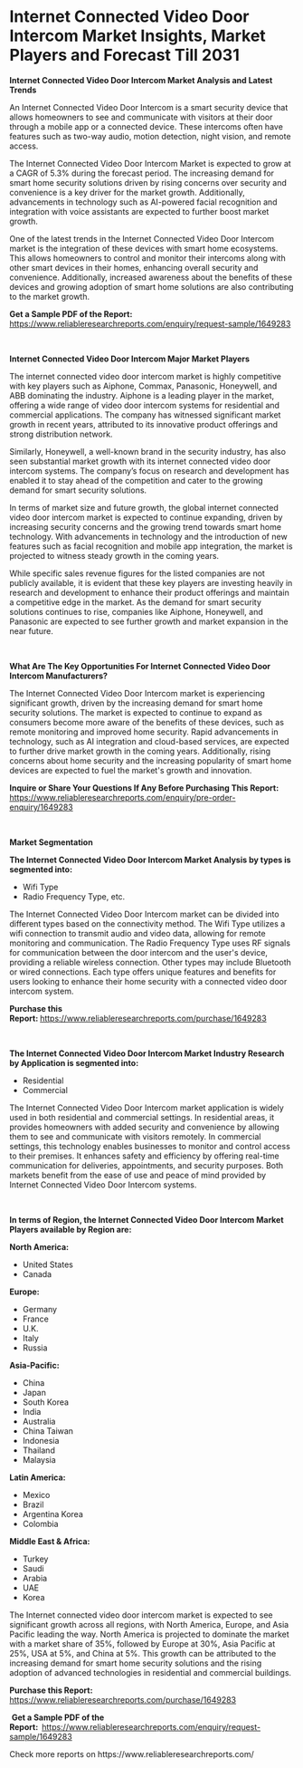 <p><h1>Internet Connected Video Door Intercom Market Insights, Market Players and Forecast Till 2031</h1></p><p><strong>Internet Connected Video Door Intercom Market Analysis and Latest Trends</strong></p>
<p><p>An Internet Connected Video Door Intercom is a smart security device that allows homeowners to see and communicate with visitors at their door through a mobile app or a connected device. These intercoms often have features such as two-way audio, motion detection, night vision, and remote access.</p><p>The Internet Connected Video Door Intercom Market is expected to grow at a CAGR of 5.3% during the forecast period. The increasing demand for smart home security solutions driven by rising concerns over security and convenience is a key driver for the market growth. Additionally, advancements in technology such as AI-powered facial recognition and integration with voice assistants are expected to further boost market growth.</p><p>One of the latest trends in the Internet Connected Video Door Intercom market is the integration of these devices with smart home ecosystems. This allows homeowners to control and monitor their intercoms along with other smart devices in their homes, enhancing overall security and convenience. Additionally, increased awareness about the benefits of these devices and growing adoption of smart home solutions are also contributing to the market growth.</p></p>
<p><strong>Get a Sample PDF of the Report:&nbsp;</strong> <a href="https://www.reliableresearchreports.com/enquiry/request-sample/1649283">https://www.reliableresearchreports.com/enquiry/request-sample/1649283</a></p>
<p>&nbsp;</p>
<p><strong>Internet Connected Video Door Intercom Major Market Players</strong></p>
<p><p>The internet connected video door intercom market is highly competitive with key players such as Aiphone, Commax, Panasonic, Honeywell, and ABB dominating the industry. Aiphone is a leading player in the market, offering a wide range of video door intercom systems for residential and commercial applications. The company has witnessed significant market growth in recent years, attributed to its innovative product offerings and strong distribution network.</p><p>Similarly, Honeywell, a well-known brand in the security industry, has also seen substantial market growth with its internet connected video door intercom systems. The company’s focus on research and development has enabled it to stay ahead of the competition and cater to the growing demand for smart security solutions.</p><p>In terms of market size and future growth, the global internet connected video door intercom market is expected to continue expanding, driven by increasing security concerns and the growing trend towards smart home technology. With advancements in technology and the introduction of new features such as facial recognition and mobile app integration, the market is projected to witness steady growth in the coming years.</p><p>While specific sales revenue figures for the listed companies are not publicly available, it is evident that these key players are investing heavily in research and development to enhance their product offerings and maintain a competitive edge in the market. As the demand for smart security solutions continues to rise, companies like Aiphone, Honeywell, and Panasonic are expected to see further growth and market expansion in the near future.</p></p>
<p>&nbsp;</p>
<p><strong>What Are The Key Opportunities For Internet Connected Video Door Intercom Manufacturers?</strong></p>
<p><p>The Internet Connected Video Door Intercom market is experiencing significant growth, driven by the increasing demand for smart home security solutions. The market is expected to continue to expand as consumers become more aware of the benefits of these devices, such as remote monitoring and improved home security. Rapid advancements in technology, such as AI integration and cloud-based services, are expected to further drive market growth in the coming years. Additionally, rising concerns about home security and the increasing popularity of smart home devices are expected to fuel the market's growth and innovation.</p></p>
<p><strong>Inquire or Share Your Questions If Any Before Purchasing This Report:</strong> <a href="https://www.reliableresearchreports.com/enquiry/pre-order-enquiry/1649283">https://www.reliableresearchreports.com/enquiry/pre-order-enquiry/1649283</a></p>
<p>&nbsp;</p>
<p><strong>Market Segmentation</strong></p>
<p><strong>The Internet Connected Video Door Intercom Market Analysis by types is segmented into:</strong></p>
<p><ul><li>Wifi Type</li><li>Radio Frequency Type, etc.</li></ul></p>
<p><p>The Internet Connected Video Door Intercom market can be divided into different types based on the connectivity method. The Wifi Type utilizes a wifi connection to transmit audio and video data, allowing for remote monitoring and communication. The Radio Frequency Type uses RF signals for communication between the door intercom and the user's device, providing a reliable wireless connection. Other types may include Bluetooth or wired connections. Each type offers unique features and benefits for users looking to enhance their home security with a connected video door intercom system.</p></p>
<p><strong>Purchase this Report:&nbsp;</strong><a href="https://www.reliableresearchreports.com/purchase/1649283">https://www.reliableresearchreports.com/purchase/1649283</a></p>
<p>&nbsp;</p>
<p><strong>The Internet Connected Video Door Intercom Market Industry Research by Application is segmented into:</strong></p>
<p><ul><li>Residential</li><li>Commercial</li></ul></p>
<p><p>The Internet Connected Video Door Intercom market application is widely used in both residential and commercial settings. In residential areas, it provides homeowners with added security and convenience by allowing them to see and communicate with visitors remotely. In commercial settings, this technology enables businesses to monitor and control access to their premises. It enhances safety and efficiency by offering real-time communication for deliveries, appointments, and security purposes. Both markets benefit from the ease of use and peace of mind provided by Internet Connected Video Door Intercom systems.</p></p>
<p>&nbsp;</p>
<p><strong>In terms of Region, the Internet Connected Video Door Intercom Market Players available by Region are:</strong></p>
<p>
    <p> <strong> North America: </strong>
        <ul>
            <li>United States</li>
            <li>Canada</li>
        </ul>
        </p> 
    <p> <strong> Europe: </strong>
        <ul>
            <li>Germany</li>
            <li>France</li>
            <li>U.K.</li>
            <li>Italy</li>
            <li>Russia</li>
        </ul>
        </p> 
    <p> <strong> Asia-Pacific: </strong>
        <ul>
            <li>China</li>
            <li>Japan</li>
            <li>South Korea</li>
            <li>India</li>
            <li>Australia</li>
            <li>China Taiwan</li>
            <li>Indonesia</li>
            <li>Thailand</li>
            <li>Malaysia</li>
        </ul>
        </p> 
    <p> <strong> Latin America: </strong>
        <ul>
            <li>Mexico</li>
            <li>Brazil</li>
            <li>Argentina Korea</li>
            <li>Colombia</li>
        </ul>
        </p> 
    <p> <strong> Middle East & Africa: </strong>
        <ul>
            <li>Turkey</li>
            <li>Saudi</li>
            <li>Arabia</li>
            <li>UAE</li>
            <li>Korea</li>
        </ul>
    </p>
    </p>
<p><p>The Internet connected video door intercom market is expected to see significant growth across all regions, with North America, Europe, and Asia Pacific leading the way. North America is projected to dominate the market with a market share of 35%, followed by Europe at 30%, Asia Pacific at 25%, USA at 5%, and China at 5%. This growth can be attributed to the increasing demand for smart home security solutions and the rising adoption of advanced technologies in residential and commercial buildings.</p></p>
<p><strong>Purchase this Report: </strong><a href="https://www.reliableresearchreports.com/purchase/1649283">https://www.reliableresearchreports.com/purchase/1649283</a></p>
<p>&nbsp;<strong>Get a Sample PDF of the Report:&nbsp;&nbsp;</strong><a href="https://www.reliableresearchreports.com/enquiry/request-sample/1649283">https://www.reliableresearchreports.com/enquiry/request-sample/1649283</a></p>
<p><strong></strong></p>
<p>Check more reports on https://www.reliableresearchreports.com/</p>